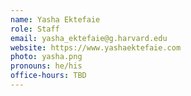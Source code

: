 ```yaml
---
name: Yasha Ektefaie
role: Staff
email: yasha_ektefaie@g.harvard.edu
website: https://www.yashaektefaie.com
photo: yasha.png
pronouns: he/his
office-hours: TBD
---
```

